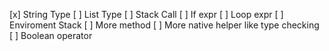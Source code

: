 [x] String Type
[ ] List Type
[ ] Stack Call
[ ] If expr
[ ] Loop expr
[ ] Enviroment Stack
[ ] More method
[ ] More native helper like type checking
[ ] Boolean operator
